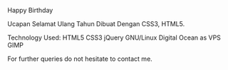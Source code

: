 Happy Birthday

Ucapan Selamat Ulang Tahun Dibuat Dengan CSS3, HTML5.

Technology Used: HTML5 CSS3 jQuery  GNU/Linux Digital Ocean as VPS GIMP

For further queries do not hesitate to contact me.


